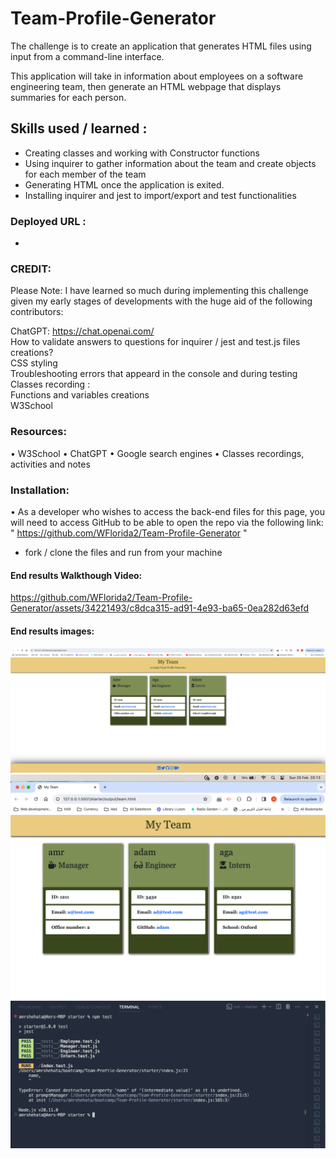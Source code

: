 # Team-Profile-Generator

The challenge is to create an application that generates HTML files using input from a command-line interface.

This application will take in information about employees on a software engineering team, then generate an HTML webpage that displays summaries for each person.  

## Skills used / learned :
- Creating classes and working with Constructor functions
- Using inquirer to gather information about the team and create objects for each member of the team
- Generating HTML once the application is exited.
- Installing inquirer and jest to import/export and test functionalities

### Deployed URL : 
- 

### CREDIT:
Please Note: I have learned so much during implementing this challenge given my early stages of developments with the huge aid of the following contributors:

ChatGPT: https://chat.openai.com/  
How to validate answers to questions for inquirer / jest and test.js files creations?  
CSS styling  
Troubleshooting errors that appeard in the console and during testing  
Classes recording :  
Functions and variables creations  
W3School  

### Resources:
• W3School • ChatGPT • Google search engines • Classes recordings, activities and notes

### Installation:  
• As a developer who wishes to access the back-end files for this page, you will need to access GitHub to be able to open the repo via the following link: " https://github.com/WFlorida2/Team-Profile-Generator "
* fork / clone the files and run from your machine

#### End results Walkthough Video:


https://github.com/WFlorida2/Team-Profile-Generator/assets/34221493/c8dca315-ad91-4e93-ba65-0ea282d63efd


#### End results images:

![End product1](starter/assets/images/endResult.png)
![End product2](starter/assets/images/endResult2.png)
![End product3](starter/assets/images/testResults.png)

